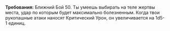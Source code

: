 **Требования:** Ближний Бой 50.
Ты умеешь выбирать на теле жертвы места, удар по которым будет максимально болезненным. Когда твои рукопашные атаки наносят Критический Урон, он увеличивается на 1d5-1 единиц.